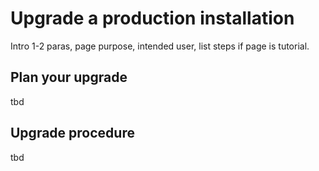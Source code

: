<!--[metadata]>
+++
title = "Upgrade production installation"
description = "Upgrade production installation"
keywords = ["tbd, tbd"]
[menu.main]
parent="mn_ucp"
weight=-81
+++
<![end-metadata]-->

# Upgrade a production installation

Intro 1-2 paras, page purpose, intended user, list steps if page is tutorial.


## Plan your upgrade

tbd

## Upgrade procedure

tbd


<!--[metadata]>

# Docker UCP Quickstart Guide

These instructions explain how to install Docker Universal Control Plane (UCP). A UCP installation consists of an UCP controller and one or more nodes. The same machine can serve as both the controller and the node. These instructions show you how to install both a host and a node. It contains the following sections:

- [Plan your installation](#plan-your-installation)
- [Step 1: Verify you have the prerequisites](#step-1-verify-you-have-the-prerequisites)
- [Step 2: Configure your network for UCP](#step-2-configure-your-network-for-ucp)
- [Step 3: Install Docker CS Engine 1.9](#step-3-install-docker-cs-engine)
- [Step 4: (optional) Create user-named volumes](#step-4-optional-create-user-named-volumes)
- [Step 5: Install the UCP controller](#step-5-install-the-ucp-controller)
- [Step 6: (optional) Add a controller replica to the UCP cluster](#step-6-optional-add-a-controller-replica-to-the-ucp-cluster)
- [Step 7: Add an Engine node to the UCP cluster](#step-7-add-an-engine-node-to-the-ucp-cluster)
- [Step 8: Set up certs for the Docker CLI](#step-8-set-up-certs-for-the-docker-cli)
- [Uninstall](#uninstall)
- [Block Mixpanel analytics](#block-mixpanel-analytics)
- [Installing with your own certificates](#installing-with-your-own-certificates)
- [Where to go next](#where-to-go-next)

**Upgrade Note**: If you have installed UCP 0.6.0 or higher, you can upgrade to UCP 0.7.0 using the [upgrade](reference/upgrade.md) command.

## Plan your installation

The UCP installation consists of using the Docker Engine CLI to run the `ucp`
tool. The `ucp` tool is an image with subcommands to `install` a controller or
`join` a node to a UCP controller. The general format of these commands are:

| Docker client | `run` command with options | `ucp` image | Subcommand with options |
|---------------|----------------------------|--------------|-------------------------|
| `docker` | `run --rm -it` | `docker/ucp` | `install --help` |
| `docker` | `run --rm -it` | `docker/ucp` | `join --help` |
| `docker` | `run --rm -it` | `docker/ucp` | `uninstall --help` |

You can these two subcommands interactively by passing them the `-i`
option or by passing command-line options. This installation guide's steps
assume both are run interactively.

To list all the possible subcommands, use:

```
$ docker run --rm -it docker/ucp  --help
```

### Default versus the custom installation options

This installation guide walks you through

* configures data volumes on the controller
* generates a certificate chain on the controller
* creates a Swarm cluster
* loads and launches the appropriate images


Regardless of how you use the `docker/ucp install` command, the installer
supplies some quick default options for both data volumes and the certificate
authority (CA).

The first time you install, you should build a sandbox environment using
`ucp` defaults. After installing and using this sandbox environment,
you can uninstall it and try a custom installation. In a custom installation you
can:

* use the high availability feature
* customize the port used by the UCP web application
* customize the port used by the Swarm manager
* create your own data volumes
* use your own certs

This install documentation describes the default installation and the
customization steps.  Customize steps are identified with the keyword
(optional). Make sure you skip these steps when doing the default installation
in your sandbox.

### IP addresses and fully-qualified domain names

The `docker/ucp install` subcommand works to do as much network discovery as it
can. If your network configuration defines fully-qualified domain names (FQDN)
on each host, the installer uses this information to obtain accurate host
addresses. If you haven't set up your network with FQDNs and the installer
discovery fails, you must supply the installer an accessible host address either
interactively or using the `--host-address` option.

If you are using a cloud provider such as AWS or Digital Ocean, you may need to
allocate a private network for your UCP installation. You can use this network
as long as the controller and nodes can communicate via
their private IPs. If the private IPs do not support communication among the
UCP cluster, using public IPs or full-qualified domain names are required. For
more information about what ports and protocols are required see [Step 2: Configure your network for UCP](#step-2-configure-your-network-for-ucp).

### Subject alternative names (SANs)

Further, UCP requires that all clients, including the Docker Engine, use a Swarm
TLS certificate chain signed by the UCP Swarm Root CA. You provide the
certificate system with subject alternative names or SANs. The SANs are used to
set up individual "leaf certificates."

For the controller and each node, you must specify at least one SAN; you can
specify more. You can pass the `--san` values to the boostrapper's `install` or
`join`. A SAN value can be the pubic IP address and/or fully-qualified domain
name.

If you are using a cloud provider and specified private IPs for the host address
values, consider whether you need to access your cluster through a public
network as well as the private network space. If the answer is yes, your SAN
values should contain both the public IPs or full-qualified domain names (FQDN) and the private network IPs.

### Mixpanel analytics

The UCP BETA program makes use of Mixpanel to collect analytics. This feature
collects data on your usage of UCP and returns it to Docker. The information is
entirely anonymous and does not identify your Company or users. Currently, you
cannot turn the collection off but you can block the outgoing messaging. Later
in this documentation [Block Mixpanel analytics](#block-mixpanel-analytics)
explains how.

### About these installation instructions

These installation instructions were written using the Ubuntu 14.0.3 operating
system. The file paths and commands used in the instructions are specific to
Ubuntu 14.0.3. If you are installing on another operating system, the steps are
the same but your commands and paths may differ.

The Ubuntu system used to write these instructions was an AWS EC2 instance. The
instance was running in a in an AWS virtual private network. Elastic IPs were
configured for all the hosts.

## Step 1: Verify you have the prerequisites

You can install UCP on your network or on a cloud provider such AWS or Digital
Ocean. To install, the controller and the nodes require a minimum of 1.50 GB of memory. You can run any of these supported operating systems:

* RHEL 7.0, 7.1
* Ubuntu 14.04 LTS
* CentOS 7.1

Your system must have a 3.16.0 kernel or higher. If you don't have the proper kernel installed, the `docker/ucp install` command returns this error.

```
INFO[0000] Verifying your system is compatible with UCP
FATA[0000] Your kernel version 3.13.0 is too old.  UCP requires at least version 3.16.0 for all features to work.  To proceed with an old kernel use the '--old-kernel' flag
```

If you proceed with the '--old-kernel' flag, you cannot use the Docker custom networking features.

Installing Docker UCP requires that you first install the CS Docker Engine v1.9
on both the controller and the nodes. The CS Engine can be installed manually or
from an image if your cloud provider support its. These instructions assume you
are installing both UCP and Engine manually.

## Step 2: Configure your network for UCP

UCP includes Docker Swarm as part of its installation. So, you don't need to
install Docker Swarm. You do need to ensure that the UCP controller and nodes
can communicate across your network. Configure your network making sure to open
the following ports:

<table>
  <tr>
    <th>Port</th>
    <th>Description</th>
  </tr>
  <tr>
    <td><code>443</code> </td>
    <td>UCP controller port. Open this port to allow inbound access to the UCP interface or CLI.</td>
  </tr>
  <tr>
    <td><code>2376</code></td>
    <td>Allows inbound access from the nodes to the Swarm manager.</td>
  </tr>
  <tr>
    <td><code>12376</code></td>
    <td>Open this on secondary nodes to allow the Engine proxy to access the Orca server node.</td>
  </tr>
  <tr>
    <td><code>12379</code>, <code>12380</code></td>
    <td>Key Value store </td>
  </tr>
  <tr>
    <td><code>12381</code></td>
    <td>Swarm CA service</td>
  </tr>
  <tr>
    <td><code>12382` </td>
    <td>UCP CA service</td>
  </tr>
</table>


All the communication among the controller, nodes, and key value store is
protected by mutual TLS. The UCP installation of Swarm provides and configures
TLS for you automatically.

Finally, you can specify a different port for the Swarm manager if you need to.
Using a different  port is a customization. These instructions assume you are using the default `2376` port.

## Step 3: Install Docker CS Engine

The BETA program requires that you install the Docker CS Engine 1.9.0 or above.
Follow the instructions for your particular operating system and ensure
you are pointing at the proper repo.

Install the Docker CS Engine on both the controller node and each member node.

### RHEL 7.0, 7.1 and CentOS 7.1

Use the detailed [Red Hat Linux installation
instructions](https://docs.docker.com/docker-trusted-registry/install/install-csengine/#centos-7-1-rhel-7-0-7-1-yum-based-systems)

### Ubuntu 14.04 LTS

Use the [detailed Ubuntu installation
instructions](https://docs.docker.com/docker-trusted-registry/install/install-csengine/#install-on-ubuntu-14-04-lts)


## Step 4: (optional) Create user-named volumes

UCP uses named volumes for persistence of user data.  By default, the `ucp
install` command creates for you. It uses the default volume driver and flags.
The first time you install, you should skip this step and try it later. Later,
try an install where your take the option to use custom volume driver and create
your own volumes.

If you choose this option, create your volumes prior to installing UCP. The
volumes UCP requires are:

| Volume name             | Data                                                                                 |
|-------------------------|--------------------------------------------------------------------------------------|
| `ucp-root-ca`          | The certificate and key for the UCP root CA. Do not create this volume if you are using your own certificates.                                      |
| `ucp-swarm-root-ca`    | The certificate and key for the Swarm root CA.                                       |
| `ucp-server-certs`     | The controller certificates for the UCP controllers web server.                                     |
| `ucp-swarm-node-certs` | The Swarm certificates for the current node (repeated on every node in the cluster). |
| `ucp-swarm-kv-certs`   | The Swarm KV client certificates for the current node (repeated on every node in the cluster). |
| `ucp-swarm-controller-certs` | The UCP Controller Swarm client certificates for the current node. |
| `ucp-kv`               | Key value store persistence.                                                         |

## Step 5: Install the UCP controller

In this step you install the UCP controller. The controller includes a running
Swarm manager and node as well. Use the following command to pull the
`docker/ucp` image and review the `install` options:

```bash
docker run --rm -it docker/ucp install --help
```

When you install, the script prompts you for the following information:

* a password to use for the UCP `admin` account
*  at lease one SAN value which is the accessible IP address or fully-qualified domain name for the controller node

When you have the information you'll be prompted for, do the following to
install:

1. Log into the system where you mean to install the UCP controller.

    If you are installing on a cloud provider such as AWS, make sure the instance has a public IP or hostname.

    ![Open certs](images/ip_cloud_provider.png)

2. Run the `ucp` command interactively.

        $ docker run --rm -it -v /var/run/docker.sock:/var/run/docker.sock --name ucp docker/ucp install -i

    The command pulls several images and prompts you for the installation values it needs. When it completes, the command prompts you to login into the UCP GUI.

        INFO[0053] Login to UCP at https://10.0.0.32:443

3. Enter the address into your browser to view the UCP login screen.

    Your browser may warn you about the connection. The warning appears because
    the UCP certificate was issued by a built-in certificate authority. Your
    actions with the install actually created the certificate. If you are
    concerned, the certificate's fingerprint is displayed during install and you
    can compare it.  

4. Use the Advanced link to proceed to UCP.

    The login screen displays.

    ![](images/login.png)

5. Enter `admin` for the username along with the password you provided to the `install`.

    If you didn't enter an admin password, the default password is `orca` After
    you enter the correct credentials, the UCP dashboard displays.

    ![](images/dashboard.png)

    The dashboard shows a single node, your controller node.

## Step 6: (optional) Add a controller replica to the UCP cluster

In this optional step, you configure support for UCP's high-availability
feature. You do this by adding one or more UCP *replicas* using the `docker/ucp
join` subcommand.  The first time you install, you should skip this optional
step and try it later. Later, try an install where you configure
high-availability.

When adding nodes to your cluster, you decide which nodes you to use as
*replicas* and which nodes are simply for extra capacity.  A
replica is a node in your cluster that can act as an additional UCP controller.
Should the primary controller fail, a replica can take over the controller role
for the cluster.  If you are trying out the optional HA deployment:

* Configure the controller and replicas before adding additional Engine nodes.
* Configure a minimum of two replicas in addition to the controller.

Repeat the install for each node you want to add. Use the following command to pull the `docker/ucp` image and review the `join` options:


```bash
docker run --rm -it docker/ucp join --help
```

The `docker/ucp join` prompts you for the following information:

* the URL of the UCP controller, for example `https://52.70.188.239`
* the username/password of an UCP administrator account
* at least one SAN value which is an accessible IP address or fully-qualified domain name for node

When you have the information you'll be prompted for, do the following to install:

1. Log into the host where you mean to install the node.

2. Run the `dokcer/ucp join` command.

        $ docker run --rm -it -v /var/run/docker.sock:/var/run/docker.sock --name ucp docker/ucp join --replica -i

    The `join` pulls several images and prompts you for the installation values
    it needs. When it completes, the command notifies you that it is starting
    swarm.

        INFO[0005] Verifying your system is compatible with UCP
        INFO[0011] Sending add host request to UCP server      
        INFO[0011] Starting local swarm containers  

3. Repeat steps 1 thru 3 on the other replicas.

    You should configure a minimum of 3 controllers configured, a primary and
    two replicas. Never run a cluster with only the primary controller and a
    single replica.  

4. Login into UCP with your browser and navigate to the **NODES** page.

    Simply clicking on the nodes from the Dashboard takes you to the page. The page should display your new nodes.

      ![](images/nodes.png)


## Step 7: Add an Engine node to the UCP cluster

In this step, you install one or more UCP nodes using the `ucp join` subcommand. Repeat the install for each node you want to add. Use the following command to pull the `docker/ucp` image and review the `join` options:

```bash
docker run --rm -it docker/ucp join --help
```

The `docker/ucp join` command prompts you for the following information:

* the URL of the UCP controller, for example `https://52.70.188.239`
* the username/password of an UCP administrator account
* at least one SAN value which is the actual external, publically-accessible IP address or fully-qualified domain name for node

When you have the information you'll be prompted for, do the following to install:

1. Log into the system where you mean to install the node.

2. Run the `docker/ucp join` command.

        $ docker run --rm -it -v /var/run/docker.sock:/var/run/docker.sock --name ucp docker/ucp join -i

    The `join` pulls several images and prompts you for the installation values it needs. When it completes, the command notifies you that it is starting Swarm.

        INFO[0005] Verifying your system is compatible with UCP
        INFO[0011] Sending add host request to UCP server      
        INFO[0011] Starting local swarm containers  

3. Repeat steps 1 thru 2 on the other nodes.

4. Login into UCP with your browser and navigate to the **NODES** page.

    Simply clicking on the nodes from the Dashboard takes you to the page. The page should display your new nodes.

      ![](images/nodes.png)

## Step 8: Set up certs for the Docker CLI

Once you install UCP on a machine, it is a good idea to download a client bundle.  The bundle contains the certificates a user needs to run the Docker Engine command line client (`docker`) against the UCP controller and nodes.

You can download the bundle from the UCP interface or using `curl` command. The
bundle is in a `.zip` package.  You need `zip` or similar to unzip the file. If you plan to use `curl` you also need JQuery. This is used to pass the `curl`
command an authorization token. Of course, you need to have `curl` installed as well.

### Download the bundle from the UCP interface

1. If you haven't already done so, log into UCP.

2. Choose **ADMIN > Profile** from the right-hand menu.

    Any user can download their certificates. So, if you were logged in under a user name such as `davey` the path to download bundle is **davey > Profile**. Since you are logged ins as `ADMIN`, the path is `ADMIN`.

3. Click **Create Client Bundle**.

    The browser downloads the `ucp-bundle-admin.zip` file.

### Download the bundle with curl

1. Log into a machine with network access to the UCP controller.

    You might log into the controller itself. You could also log into any arbitrary machine able to `ping` the controller.

2. Install the prerequisite `curl`, `zip`, `jq` (JQuery) packages if you haven't already.

    On Ubuntu, the installation looks like this:

          $ sudo apt-get install zip curl jq
          Reading package lists... Done
          Building dependency tree       
          Reading state information... Done
          The following extra packages will be installed:
            libcurl3
          The following NEW packages will be installed:
            jq zip
          The following packages will be upgraded:
            curl libcurl3
            ----output snipped----

    To curl the bundle, you must export your user security token from the UCP controller. You do this in the next step.

3. Create an environment variable to hold your user security token.

		AUTHTOKEN=$(curl -sk -d '{"username":"admin","password":"<password>"}' https://<ducp-0 IP>/auth/login | jq -r .auth_token)

4. Curl the client bundle down to your node.

		    $ curl -k -H "Authorization: Bearer $AUTHTOKEN" https://<ducp-0 IP>/api/clientbundle -o bundle.zip

    The browser downloads a `bundle.zip` file.

### Install the certificate bundle

Once you download the bundle, you can unzip and use it.

1. Make sure you have `zip` installed.

        $ which unzip
        /usr/bin/unzip

    If you don't, install it before continuing.

2. Open the folder containing the bundle file.

4. Unzip the file to reveal its contents.

        ucp-bundle
        ├── ca.pem
        ├── cert.pem
        ├── cert.pub
        ├── env.sh
        └── key.pem

5.  Set up your environment by sourcing the `env.sh` file.

        $ source env.sh

6.  Use the `docker info` command to get the location of the Swarm managers and engines.

        $ docker info
        Containers: 9
        Images: 9
        Role: primary
        Strategy: spread
        Filters: health, port, dependency, affinity, constraint
        Nodes: 1
         node1: 192.168.122.7:12376
          └ Containers: 9
          └ Reserved CPUs: 0 / 1
          └ Reserved Memory: 0 B / 2.054 GiB
          └ Labels: executiondriver=native-0.2, kernelversion=4.0.9-boot2docker, operatingsystem=Boot2Docker 1.8.1 (TCL 6.3); master : eb5571f - Thu Sep  3 22:18:54 UTC 2015, provider=kvm, storagedriver=aufs
        Cluster Managers: 1
         192.168.122.7: Healthy
          └ Orca Controller: https://192.168.122.7
          └ Swarm Manager: tcp://192.168.122.7:3376
          └ KV: etcd://192.168.122.7:12379
        CPUs: 1
        Total Memory: 2.054 GiB
        Name: node1
        ID: PNLT:MFCO:DDWL:MSLF:YVHU:35Z3:66KM:DFZM:OPBK:D4BQ:EKNT:6DXA
        Labels:
         com.docker.ucp.license_key=unlicensed
         com.docker.ucp.license_max_engines=0
         com.docker.ucp.license_expires=EXPIRED

### Client Bundles on Externally Managed CA Configuration                                           

If UCP is configured with an external CA, it will be unable to sign client bundles for non-admin users automatically. It is still possible to manually issue certificates signed by the CA that UCP users can use to interact with UCP via the CLI.

Generate an 2048-bit RSA private key.

```
openssl genrsa -out key.pem 2048
```

Generate a Certificate Signing Request (CSR).  The output `cert.csr` should be provided to your organization's CA owner to be signed, with a minimum of client authentication usage.

```
openssl req -new -sha256 -key key.pem -out cert.csr
```

Your CA owner will sign the CSR, and provide `cert.pem` and `ca.pem` files.

Extract the public key from the signed certificate:

```
openssl x509 -pubkey -noout -in cert.pem  > cert.pub
```

The contents of cert.pub will then need to be added to your profile.  You can add this in the UI by clicking the User Menu in the top right corner, and select profile.

Once you are on the User Profile screen, click the "Add an Existing Public Key" button and provide the contents of cert.pub, along with a memorable label for this bundle.

Now that you have linked the public key to you account, the next step is to configure your CLI. To configure your CLI to use the certificate bundle that you have generated, you will need to export the following environment variables:

```
export DOCKER_TLS_VERIFY=1
export DOCKER_CERT_PATH=$(pwd)
export DOCKER_HOST=tcp://<ucp-hostname>:443
```

## Uninstall

The `docker/ucp uninstall` command removes UCP from the controller and the nodes. The uninstall process does not remove any other containers that are running, except those recognized to be part of UCP. To see the `uninstall` options before you uninstall, use the following:

```bash
docker run --rm -it docker/ucp uninstall --help
```

To uninstall, do the following:

1. Log into the node you want to remove UCP from.

2. Enter the following command to uninstall:

        $ docker run --rm -it -v /var/run/docker.sock:/var/run/docker.sock --name ucp docker/ucp uninstall -i

3. Repeat the uninstall on each node making sure to save the controller till last.

## Block Mixpanel analytics

To block the outflow of Mixpanel analytic data to Docker, do the following:

1. Log into the system running the UCP controller.

2. Add a rule to drop the forward to port 80.

        $ iptables -I FORWARD -p tcp --dport 80 -j DROP

Reboots unset this iptables chain, so it is a good idea to add this command to the controller's startup script.

## Installing with your own certificates

UCP uses two separate root CAs for access control - one for Swarm, and one for
the UCP controller itself.  The dual root certificates supply differentiation
between the Docker remote API access to UCP vs. Swarm.  Unlike Docker Engine or
Docker Swarm, UCP implements ACL and audit logging on a per-user basis.  Swarm
and the Engine proxies trust only the Swarm Root CA, while the UCP controller
trusts both Root CAs.  Admins can access UCP, Swarm and the engines while
normal users are only granted access to UCP.

UCP v1.0 supports user provided externally signed certificates
for the UCP controller.  This cert is used by UCP's main management web UI
and the Docker remote API. The remote API is visible to the Docker CLI. In this release, the Swarm Root CA is always managed by UCP.

The external UCP Root CA model supports customers managing their own CA, or
purchasing certs from a commercial CA.

The first time you install, we recommend you skip user-supplied certs and use
the default certificates instead. The default TLS certificate files are placed
on the host filesystem of each Docker Engine in
`/var/lib/docker/discovery_certs/`. Later, do a second install and try the
option to use your own certs.


### Configure user-supplied Certificates

To install UCP with your own external root CA, you create a named volume called
**ucp-server-certs** on the same system where you plan to install the UCP
controller.

1. Log into the machine where you intend to install UCP.

2. If you haven't already done so, create a named volume called **ucp-server-certs**.

3. Ensure the volume's top-level directory contains these files:

    <table>
    <tr>
      <th>File</th>
      <th>Description</th>
    </tr>
    <tr>
      <td><code>ca.pem</code></td>
      <td>Your Root CA Certificate chain (including any intermediaries).</td>
    </tr>
    <tr>
      <td><code>cert.pem</code></td>
      <td>Your signed UCP controller cert.</td>
    </tr>
    <tr>
      <td><code>key.pem</code></td>
      <td>Your UCP controller private key.</td>
    </tr>
    </table>

4. Follow "Step 5" above to install UCP but pass in an additional `--external-ucp-ca` option to the `docker/run install`, for example:

        docker run --rm -it \
          -v /var/run/docker.sock:/var/run/docker.sock \
          ...snip...
          install -i --external-ucp-ca


## Where to go next

To learn more you can also investigate:

* Read more [about the product](https://www.docker.com/universal-control-plane).
* Visit the UCP forum to [ask questions and get answers](https://forums.docker.com/c/commercial-products/ucpbeta).
* Try the [UCP hands-on lab](https://github.com/docker/ucp_lab).
* [How to use the Docker Client](http://docs.docker.com/reference/commandline/cli/)
* [An overview of Docker Swarm](http://docs.docker.com/swarm/)
<![end-metadata]-->
